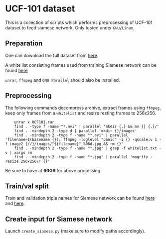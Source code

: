 # UCF-101 dataset

This is a collection of scripts which performs preprocessing of UCF-101 dataset to feed siamese network. Only tested under `GNU/Linux`.

## Preparation

One can download the full dataset from [here](http://crcv.ucf.edu/data/UCF101/UCF101.rar). 

A white list consisting frames used from training Siamese network can be found [here](https://s3.eu-central-1.amazonaws.com/mva-boeingx/ucf101/whitelist.txt)

`unrar`, `ffmpeg` and `GNU Parallel` should also be installed.

## Preprocessing

The following commands decompress archive, extract frames using `ffmpeg`, keep only frames from a `whitelist` and resize resting frames to 256x256.

```
    unrar x UCF101.rar
    find . -type f -name "*.avi" | parallel 'mkdir {.} && mv {} {.}/'
    find . -mindepth 2 -type d | parallel 'mkdir {}/images'
    find . -mindepth 2 -type f -name "*.avi" | parallel 'filename=$(basename {}); ffmpeg -loglevel "panic" -i {} -qscale:v 1 -f image2 {//}/images/"${filename}"_%06d.jpg && rm {}'
    find . -mindepth 2 -type f -name "*.jpg" | grep -f whitelist.txt -v | xargs rm
    find . -mindepth 2 -type f -name "*.jpg" | parallel 'mogrify -resize 256x256\! {}'
```

Be sure to have at **60GB** for above processing. 

## Train/val split

Train and validation triple names for Siamese network can be found [here](https://s3.eu-central-1.amazonaws.com/mva-boeingx/ucf101/train.csv) and [here](https://s3.eu-central-1.amazonaws.com/mva-boeingx/ucf101/test.csv).

## Create input for Siamese network

Launch `create_siamese.py` (make sure to modify paths accordingly).
